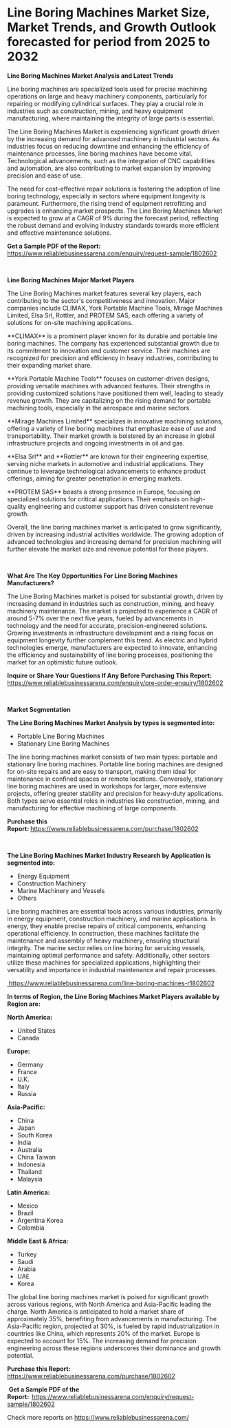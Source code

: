 <p><h1>Line Boring Machines Market Size, Market Trends, and Growth Outlook forecasted for period from 2025 to 2032</h1></p><p><strong>Line Boring Machines Market Analysis and Latest Trends</strong></p>
<p><p>Line boring machines are specialized tools used for precise machining operations on large and heavy machinery components, particularly for repairing or modifying cylindrical surfaces. They play a crucial role in industries such as construction, mining, and heavy equipment manufacturing, where maintaining the integrity of large parts is essential.</p><p>The Line Boring Machines Market is experiencing significant growth driven by the increasing demand for advanced machinery in industrial sectors. As industries focus on reducing downtime and enhancing the efficiency of maintenance processes, line boring machines have become vital. Technological advancements, such as the integration of CNC capabilities and automation, are also contributing to market expansion by improving precision and ease of use.</p><p>The need for cost-effective repair solutions is fostering the adoption of line boring technology, especially in sectors where equipment longevity is paramount. Furthermore, the rising trend of equipment retrofitting and upgrades is enhancing market prospects. The Line Boring Machines Market is expected to grow at a CAGR of 9% during the forecast period, reflecting the robust demand and evolving industry standards towards more efficient and effective maintenance solutions.</p></p>
<p><strong>Get a Sample PDF of the Report:&nbsp;</strong> <a href="https://www.reliablebusinessarena.com/enquiry/request-sample/1802602?utm_campaign=2632&utm_medium=2&utm_source=Github&utm_content=ia&utm_term=10042025&utm_id=line-boring-machines">https://www.reliablebusinessarena.com/enquiry/request-sample/1802602</a></p>
<p>&nbsp;</p>
<p><strong>Line Boring Machines Major Market Players</strong></p>
<p><p>The Line Boring Machines market features several key players, each contributing to the sector's competitiveness and innovation. Major companies include CLIMAX, York Portable Machine Tools, Mirage Machines Limited, Elsa Srl, Rottler, and PROTEM SAS, each offering a variety of solutions for on-site machining applications.</p><p>**CLIMAX** is a prominent player known for its durable and portable line boring machines. The company has experienced substantial growth due to its commitment to innovation and customer service. Their machines are recognized for precision and efficiency in heavy industries, contributing to their expanding market share.</p><p>**York Portable Machine Tools** focuses on customer-driven designs, providing versatile machines with advanced features. Their strengths in providing customized solutions have positioned them well, leading to steady revenue growth. They are capitalizing on the rising demand for portable machining tools, especially in the aerospace and marine sectors.</p><p>**Mirage Machines Limited** specializes in innovative machining solutions, offering a variety of line boring machines that emphasize ease of use and transportability. Their market growth is bolstered by an increase in global infrastructure projects and ongoing investments in oil and gas.</p><p>**Elsa Srl** and **Rottler** are known for their engineering expertise, serving niche markets in automotive and industrial applications. They continue to leverage technological advancements to enhance product offerings, aiming for greater penetration in emerging markets.</p><p>**PROTEM SAS** boasts a strong presence in Europe, focusing on specialized solutions for critical applications. Their emphasis on high-quality engineering and customer support has driven consistent revenue growth.</p><p>Overall, the line boring machines market is anticipated to grow significantly, driven by increasing industrial activities worldwide. The growing adoption of advanced technologies and increasing demand for precision machining will further elevate the market size and revenue potential for these players.</p></p>
<p>&nbsp;</p>
<p><strong>What Are The Key Opportunities For Line Boring Machines Manufacturers?</strong></p>
<p><p>The Line Boring Machines market is poised for substantial growth, driven by increasing demand in industries such as construction, mining, and heavy machinery maintenance. The market is projected to experience a CAGR of around 5-7% over the next five years, fueled by advancements in technology and the need for accurate, precision-engineered solutions. Growing investments in infrastructure development and a rising focus on equipment longevity further complement this trend. As electric and hybrid technologies emerge, manufacturers are expected to innovate, enhancing the efficiency and sustainability of line boring processes, positioning the market for an optimistic future outlook.</p></p>
<p><strong>Inquire or Share Your Questions If Any Before Purchasing This Report:</strong> <a href="https://www.reliablebusinessarena.com/enquiry/pre-order-enquiry/1802602?utm_campaign=2632&utm_medium=2&utm_source=Github&utm_content=ia&utm_term=10042025&utm_id=line-boring-machines">https://www.reliablebusinessarena.com/enquiry/pre-order-enquiry/1802602</a></p>
<p>&nbsp;</p>
<p><strong>Market Segmentation</strong></p>
<p><strong>The Line Boring Machines Market Analysis by types is segmented into:</strong></p>
<p><ul><li>Portable Line Boring Machines</li><li>Stationary Line Boring Machines</li></ul></p>
<p><p>The line boring machines market consists of two main types: portable and stationary line boring machines. Portable line boring machines are designed for on-site repairs and are easy to transport, making them ideal for maintenance in confined spaces or remote locations. Conversely, stationary line boring machines are used in workshops for larger, more extensive projects, offering greater stability and precision for heavy-duty applications. Both types serve essential roles in industries like construction, mining, and manufacturing for effective machining of large components.</p></p>
<p><strong>Purchase this Report:&nbsp;</strong><a href="https://www.reliablebusinessarena.com/purchase/1802602?utm_campaign=2632&utm_medium=2&utm_source=Github&utm_content=ia&utm_term=10042025&utm_id=line-boring-machines">https://www.reliablebusinessarena.com/purchase/1802602</a></p>
<p>&nbsp;</p>
<p><strong>The Line Boring Machines Market Industry Research by Application is segmented into:</strong></p>
<p><ul><li>Energy Equipment</li><li>Construction Machinery</li><li>Marine Machinery and Vessels</li><li>Others</li></ul></p>
<p><p>Line boring machines are essential tools across various industries, primarily in energy equipment, construction machinery, and marine applications. In energy, they enable precise repairs of critical components, enhancing operational efficiency. In construction, these machines facilitate the maintenance and assembly of heavy machinery, ensuring structural integrity. The marine sector relies on line boring for servicing vessels, maintaining optimal performance and safety. Additionally, other sectors utilize these machines for specialized applications, highlighting their versatility and importance in industrial maintenance and repair processes.</p></p>
<p><a href="https://www.reliablebusinessarena.com/line-boring-machines-r1802602?utm_campaign=2632&utm_medium=2&utm_source=Github&utm_content=ia&utm_term=10042025&utm_id=line-boring-machines">&nbsp;https://www.reliablebusinessarena.com/line-boring-machines-r1802602</a></p>
<p><strong>In terms of Region, the Line Boring Machines Market Players available by Region are:</strong></p>
<p>
    <p> <strong> North America: </strong>
        <ul>
            <li>United States</li>
            <li>Canada</li>
        </ul>
        </p> 
    <p> <strong> Europe: </strong>
        <ul>
            <li>Germany</li>
            <li>France</li>
            <li>U.K.</li>
            <li>Italy</li>
            <li>Russia</li>
        </ul>
        </p> 
    <p> <strong> Asia-Pacific: </strong>
        <ul>
            <li>China</li>
            <li>Japan</li>
            <li>South Korea</li>
            <li>India</li>
            <li>Australia</li>
            <li>China Taiwan</li>
            <li>Indonesia</li>
            <li>Thailand</li>
            <li>Malaysia</li>
        </ul>
        </p> 
    <p> <strong> Latin America: </strong>
        <ul>
            <li>Mexico</li>
            <li>Brazil</li>
            <li>Argentina Korea</li>
            <li>Colombia</li>
        </ul>
        </p> 
    <p> <strong> Middle East & Africa: </strong>
        <ul>
            <li>Turkey</li>
            <li>Saudi</li>
            <li>Arabia</li>
            <li>UAE</li>
            <li>Korea</li>
        </ul>
    </p>
    </p>
<p><p>The global line boring machines market is poised for significant growth across various regions, with North America and Asia-Pacific leading the charge. North America is anticipated to hold a market share of approximately 35%, benefiting from advancements in manufacturing. The Asia-Pacific region, projected at 30%, is fueled by rapid industrialization in countries like China, which represents 20% of the market. Europe is expected to account for 15%. The increasing demand for precision engineering across these regions underscores their dominance and growth potential.</p></p>
<p><strong>Purchase this Report: </strong><a href="https://www.reliablebusinessarena.com/purchase/1802602?utm_campaign=2632&utm_medium=2&utm_source=Github&utm_content=ia&utm_term=10042025&utm_id=line-boring-machines">https://www.reliablebusinessarena.com/purchase/1802602</a></p>
<p>&nbsp;<strong>Get a Sample PDF of the Report:&nbsp;&nbsp;</strong><a href="https://www.reliablebusinessarena.com/enquiry/request-sample/1802602?utm_campaign=2632&utm_medium=2&utm_source=Github&utm_content=ia&utm_term=10042025&utm_id=line-boring-machines">https://www.reliablebusinessarena.com/enquiry/request-sample/1802602</a></p>
<p><strong></strong></p>
<p>Check more reports on <a href="https://www.reliablebusinessarena.com/?utm_campaign=2632&utm_medium=2&utm_source=Github&utm_content=ia&utm_term=10042025&utm_id=line-boring-machines">https://www.reliablebusinessarena.com/</a></p>